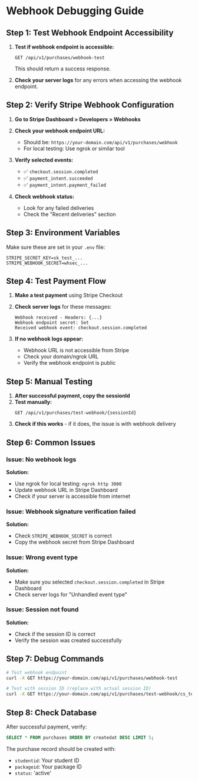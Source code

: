 # Webhook Debugging Guide

## Step 1: Test Webhook Endpoint Accessibility

1. **Test if webhook endpoint is accessible:**
   ```
   GET /api/v1/purchases/webhook-test
   ```
   This should return a success response.

2. **Check your server logs** for any errors when accessing the webhook endpoint.

## Step 2: Verify Stripe Webhook Configuration

1. **Go to Stripe Dashboard > Developers > Webhooks**
2. **Check your webhook endpoint URL:**
   - Should be: `https://your-domain.com/api/v1/purchases/webhook`
   - For local testing: Use ngrok or similar tool

3. **Verify selected events:**
   - ✅ `checkout.session.completed`
   - ✅ `payment_intent.succeeded`
   - ✅ `payment_intent.payment_failed`

4. **Check webhook status:**
   - Look for any failed deliveries
   - Check the "Recent deliveries" section

## Step 3: Environment Variables

Make sure these are set in your `.env` file:
```env
STRIPE_SECRET_KEY=sk_test_...
STRIPE_WEBHOOK_SECRET=whsec_...
```

## Step 4: Test Payment Flow

1. **Make a test payment** using Stripe Checkout
2. **Check server logs** for these messages:
   ```
   Webhook received - Headers: {...}
   Webhook endpoint secret: Set
   Received webhook event: checkout.session.completed
   ```

3. **If no webhook logs appear:**
   - Webhook URL is not accessible from Stripe
   - Check your domain/ngrok URL
   - Verify the webhook endpoint is public

## Step 5: Manual Testing

1. **After successful payment, copy the sessionId**
2. **Test manually:**
   ```
   GET /api/v1/purchases/test-webhook/{sessionId}
   ```
3. **Check if this works** - if it does, the issue is with webhook delivery

## Step 6: Common Issues

### Issue: No webhook logs
**Solution:** 
- Use ngrok for local testing: `ngrok http 3000`
- Update webhook URL in Stripe Dashboard
- Check if your server is accessible from internet

### Issue: Webhook signature verification failed
**Solution:**
- Check `STRIPE_WEBHOOK_SECRET` is correct
- Copy the webhook secret from Stripe Dashboard

### Issue: Wrong event type
**Solution:**
- Make sure you selected `checkout.session.completed` in Stripe Dashboard
- Check server logs for "Unhandled event type"

### Issue: Session not found
**Solution:**
- Check if the session ID is correct
- Verify the session was created successfully

## Step 7: Debug Commands

```bash
# Test webhook endpoint
curl -X GET https://your-domain.com/api/v1/purchases/webhook-test

# Test with session ID (replace with actual session ID)
curl -X GET https://your-domain.com/api/v1/purchases/test-webhook/cs_test_...
```

## Step 8: Check Database

After successful payment, verify:
```sql
SELECT * FROM purchases ORDER BY createdat DESC LIMIT 5;
```

The purchase record should be created with:
- `studentid`: Your student ID
- `packageid`: Your package ID  
- `status`: 'active'
